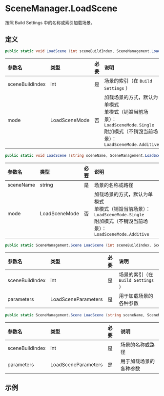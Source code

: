 # SceneManager.LoadScene

按照 Build Settings 中的名称或索引加载场景。

## 定义

```csharp
public static void LoadScene (int sceneBuildIndex, SceneManagement.LoadSceneMode mode= LoadSceneMode.Single);
```

| 参数名             | 类型            | 必要  | 说明                                                                                             |
|:--------------- |:------------- |:--- |:---------------------------------------------------------------------------------------------- |
| sceneBuildIndex | int           | 是   | 场景的索引（在 `Build Settings` ）                                                                     |
| mode            | LoadSceneMode | 否   | 加载场景的方式，默认为单模式<br>单模式（销毁当前场景）：`LoadSceneMode.Single`<br>附加模式（不销毁当前场景）：`LoadSceneMode.Additive` |

```csharp
public static void LoadScene (string sceneName, SceneManagement.LoadSceneMode mode= LoadSceneMode.Single);
```

| 参数名       | 类型            | 必要  | 说明                                                                                             |
|:--------- |:------------- |:--- |:---------------------------------------------------------------------------------------------- |
| sceneName | string        | 是   | 场景的名称或路径                                                                                       |
| mode      | LoadSceneMode | 否   | 加载场景的方式，默认为单模式<br>单模式（销毁当前场景）：`LoadSceneMode.Single`<br>附加模式（不销毁当前场景）：`LoadSceneMode.Additive` |

```csharp
public static SceneManagement.Scene LoadScene (int sceneBuildIndex, SceneManagement.LoadSceneParameters parameters);
```

| 参数名             | 类型                  | 必要  | 说明                         |
|:--------------- |:------------------- |:--- |:-------------------------- |
| sceneBuildIndex | int                 | 是   | 场景的索引（在 `Build Settings` ） |
| parameters      | LoadSceneParameters | 是   | 用于加载场景的各种参数                |

```csharp
public static SceneManagement.Scene LoadScene (string sceneName, SceneManagement.LoadSceneParameters parameters);
```

| 参数名             | 类型                  | 必要  | 说明          |
|:--------------- |:------------------- |:--- |:----------- |
| sceneBuildIndex | int                 | 是   | 场景的名称或路径    |
| parameters      | LoadSceneParameters | 是   | 用于加载场景的各种参数 |

## 示例
